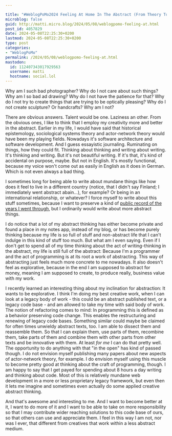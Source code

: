 ```yaml
---

title: "#WeblogPoMo2024 Feeling At Home In The Abstract (From Theory To Programming)"
microblog: false
guid: http://matti.micro.blog/2024/05/08/weblogpomo-feeling-at.html
post_id: 4057829
date: 2024-05-08T22:25:30+0200
lastmod: 2024-05-08T22:25:30+0200
type: post
categories:
- "WeblogPoMo"
permalink: /2024/05/08/weblogpomo-feeling-at.html
mastodon:
  id: 112407343017929563
  username: matti
  hostname: social.lol
---
```

Why am I such bad photographer? Why do I not care about such things? Why am I so bad ad drawing? Why do I not have the patience for that? Why do I not try to create things that are trying to be optically pleasing? Why do I not create sculpture? Or handcrafts? Why am I not?

There are obvious answers. Talent would be one. Laziness an other. From the obvious ones, I like to think that I employ my creativity more and better in the abstract. Earlier in my life, I would have said that historical epistemology, sociological systems theory and actor-network theory would have been my playing fields. Nowadays it's software architecture and software development. And I guess essayistic journaling. Ruminating on things, how they could fit. Thinking about thinking and writing about writing. It's thinking and writing. But it's not beautiful writing. If it's that, it's kind of accidental on purpose, maybe. But not in English. It's mostly functional, because my voice won't come out as easily in English as it does in German. Which is not even always a bad thing.

I sometimes long for being able to write about mundane things like how does it feel to live in a different country (notice, that I didn't say Finland; I immediately went abstract abain…), for example? Or being in an international relationship, or whatever? I force myself to write about this stuff sometimes, because I want to preserve a kind of [public record of the years I went through](https://blog.martin-haehnel.de/categories/year-in-review/), but I ordinarily would write about more abstract things.

I do notice that a lot of my abstract thinking has either become private and found a place in my notes app, instead of my blog, or has become purely thinking because my life is so full of stuff and non-abstract life that I can't indulge in this kind of stuff too much. But what am I even saying. Even if I don't get to spend all of my time thinking about the act of writing-thinking in the abstract, my life is still full of the abstract: Because I'm a programmer and the act of programming is at its root a work of abstracting. This way of abstracting just feels much more concrete to me nowadays. It also doesn't feel as explorative, because in the end I am supposed to abstract for money, meaning I am supposed to create, to produce really, business value with my work.

I recently learned an interesting thing about my inclination for abstraction: It wants to be explorative. I think I'm doing my best creative work, when I can look at a legacy body of work - this could be an abstract published text, or a legacy code base - and am allowed to take my time with said body of work. The notion of refactoring comes to mind: In programming this is defined as a behavior preserving code change. This enables the restructuring and renewing of legacy code bases. Something similar could maybe be claimed for often times unwieldy abstract texts, too. I am able to dissect them and reassemble them. So that I can explain them, use parts of them, recombine them, take parts of them and combine them with other parts from other texts and be innovative with them. At least _for me_ I can do that pretty well. The opportunity to do anything with that "in the open" has kind of passed though. I do not envision myself publishing many papers about new aspects of actor-network theory, for example. I do envision myself using this muscle to become pretty good at thinking about the craft of programming, though. I am happy to say that I get payed for spending about 8 hours a day writing and thinking about code. Most of this is relatively mundane web development in a more or less proprietary legacy framework, but even then it lets me imagine and sometimes even actually do some applied creative abstract thinking.

And that's awesome and interesting to me. And I want to become better at it, I want to do more of it and I want to be able to take on more responsibility so that I may contribute wider reaching solutions to this code base of ours, so that others can use and appreciate them. I feel in this way I am not, nor was I ever, that different from creatives that work within a less abstract medium.
